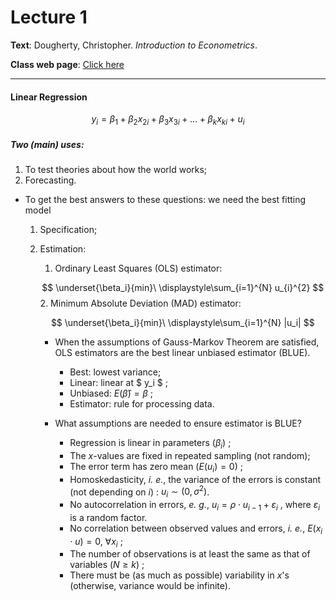 # Lecture 1

**Text**: Dougherty, Christopher. *Introduction to Econometrics*.

**Class web page**: [Click here](https://economistsview.typepad.com/economics421/winter-2010/)

-----------------------------------------------------

#### Linear Regression

$$
y_i = \beta_1 + \beta_2 x_{2i} + \beta_3 x_{3i} + ... + \beta_k x_{ki} + u_i
$$

##### Two (main) uses:

1. To test theories about how the world works;
2. Forecasting.

- To get the best answers to these questions: we need the best fitting model

  1. Specification;

  2. Estimation:

     1. Ordinary Least Squares (OLS) estimator:

     $$
     \underset{\beta_i}{min}\ \displaystyle\sum_{i=1}^{N} u_{i}^{2}
     $$
     2. Minimum Absolute Deviation (MAD) estimator:

     $$
     \underset{\beta_i}{min}\ \displaystyle\sum_{i=1}^{N} |u_i|
     $$

     - When the assumptions of Gauss-Markov Theorem are satisfied, OLS estimators are the best linear unbiased estimator (BLUE).
       - Best: lowest variance;
       - Linear: linear at $ y_i $ ;
       - Unbiased: $E(\hat{\beta}) = \beta$ ;
       - Estimator: rule for processing data.
     
     - What assumptions are needed to ensure estimator is BLUE?
       - Regression is linear in parameters ($\beta_i$) ;
       - The $x$-values are fixed in repeated sampling (not random);
       - The error term has zero mean ($E(u_i) = 0$) ;
       - Homoskedasticity, *i. e.*, the variance of the errors is constant (not depending on $i$) : $u_i \sim (0, \sigma^2)$.
       - No autocorrelation in errors, *e. g.*, $u_i = \rho \cdot u_{i-1} + \varepsilon_i$ , where $\varepsilon_i$ is a random factor.
       - No correlation between observed values and errors, *i. e.*, $E(x_i \cdot u) = 0,\ \forall x_i$ ;
       - The number of observations is at least the same as that of variables ($N \geq k$) ;
       - There must be (as much as possible) variability in $x$'s (otherwise, variance would be infinite).
